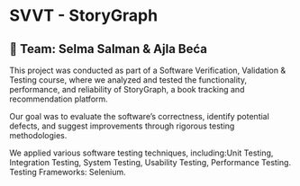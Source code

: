 # SVVT - StoryGraph 
## 🤝 Team: Selma Salman & Ajla Beća

This project was conducted as part of a Software Verification, Validation & Testing course, where we analyzed and tested the functionality, performance, and reliability of StoryGraph, a book tracking and recommendation platform.

Our goal was to evaluate the software’s correctness, identify potential defects, and suggest improvements through rigorous testing methodologies.

We applied various software testing techniques, including:Unit Testing, Integration Testing, System Testing, Usability Testing, Performance Testing.
Testing Frameworks: Selenium.
